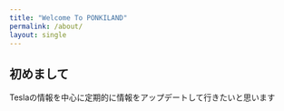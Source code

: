 ```yaml
---
title: "Welcome To PONKILAND"
permalink: /about/
layout: single
---
```


## 初めまして

Teslaの情報を中心に定期的に情報をアップデートして行きたいと思います
